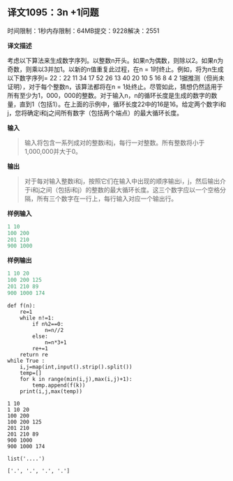 ## 译文1095：3n +1问题

时间限制：1秒内存限制：64MB提交：9228解决：2551

**译文描述**

考虑以下算法来生成数字序列。以整数n开头。如果n为偶数，则除以2。如果n为奇数，则乘以3并加1。以新的n值重复此过程，在n = 1时终止。例如，将为n生成以下数字序列= 22：22 11 34 17 52 26 13 40 20 10 5 16 8 4 2 1据推测（但尚未证明），对于每个整数n，该算法都将在n = 1处终止。尽管如此，猜想仍然适用于所有至少为1，000，000的整数。对于输入n，n的循环长度是生成的数字的数量，直到1（包括1）。在上面的示例中，循环长度22中的16是16。给定两个数字i和j，您将确定i和j之间所有数字（包括两个端点）的最大循环长度。

**输入**

> 输入将包含一系列成对的整数i和j，每行一对整数。所有整数将小于1,000,000并大于0。

**输出**

> 对于每对输入整数i和j，按照它们在输入中出现的顺序输出i，j，然后输出介于i和j之间（包括i和j）的整数的最大循环长度。这三个数字应以一个空格分隔，所有三个数字在一行上，每行输入对应一个输出行。

**样例输入**

```python
1 10
100 200
201 210
900 1000
```

**样例输出**

```python
1 10 20
100 200 125
201 210 89
900 1000 174
```


```
def f(n):
    re=1
    while n!=1:
        if n%2==0:
            n=n//2
        else:
            n=n*3+1
        re+=1
    return re
while True :
    i,j=map(int,input().strip().split())
    temp=[]
    for k in range(min(i,j),max(i,j)+1):
        temp.append(f(k))
    print(i,j,max(temp))   
```

    1 10
    1 10 20
    100 200
    100 200 125
    201 210
    201 210 89
    900 1000
    900 1000 174



```
list('....')
```




    ['.', '.', '.', '.']